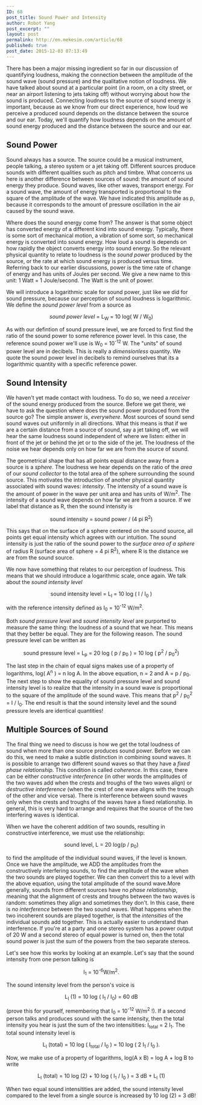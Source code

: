 ```yaml
---
ID: 68
post_title: Sound Power and Intensity
author: Robot Yang
post_excerpt: ""
layout: post
permalink: http://en.mekesim.com/article/68
published: true
post_date: 2015-12-03 07:13:49
---
```

There has been a major missing ingredient so far in our discussion of quantifying loudness, making the connection between the amplitude of the sound wave (sound pressure) and the qualitative notion of loudness. We have talked about sound at a particular point (in a room, on a city street, or near an airport listening to jets taking off) without worrying about how the sound is produced. Connecting loudness to the source of sound energy is important, because as we know from our direct experience, how loud we perceive a produced sound depends on the distance between the source and our ear. Today, we'll quantify how loudness depends on the amount of sound energy produced and the distance between the source and our ear.
<h2>Sound Power</h2>
Sound always has a source. The source could be a musical instrument, people talking, a stereo system or a jet taking off. Different sources produce sounds with different qualities such as pitch and timbre. What concerns us here is another difference between sources of sound: the amount of sound energy they produce. Sound waves, like other waves, transport energy. For a sound wave, the amount of energy transported is proportional to the square of the amplitude of the wave. We have indicated this amplitude as p, because it corresponds to the amount of pressure oscillation in the air caused by the sound wave.

Where does the sound energy come from? The answer is that some object has converted energy of a different kind into sound energy. Typically, there is some sort of mechanical motion, a vibration of some sort, so mechanical energy is converted into sound energy. How loud a sound is depends on how rapidly the object converts energy into sound energy. So the relevant physical quantity to relate to loudness is the <i>sound power</i> produced by the source, or the rate at which sound energy is produced versus time. Referring back to our earlier discussions, power is the time rate of change of energy and has units of Joules per second. We give a new name to this unit: 1 Watt = 1 Joule/second. The Watt is the unit of power.

We will introduce a logarithmic scale for sound power, just like we did for sound pressure, because our perception of sound loudness is logarithmic. We define the <i>sound power level</i> from a source as
<p align="CENTER"><i>sound power level</i> = L<sub>W</sub> = 10 log( W / W<sub>0</sub>)</p>
As with our defintion of sound pressure level, we are forced to first find the ratio of the sound power to some reference power level. In this case, the reference sound power we'll use is W<sub>0</sub> = 10<sup>-12</sup> W. The "units" of sound power level are in decibels. This is really a <i>dimensionless</i> quantity. We quote the sound power level in decibels to remind ourselves that its a logarithmic quantity with a specific reference power.
<h2><a name="Intensity"></a>Sound Intensity</h2>
We haven't yet made contact with loudness. To do so, we need a <i>receiver</i> of the sound energy produced from the source. Before we get there, we have to ask the question where does the sound power produced from the source go? The simple answer is, <i>everywhere</i>. Most sources of sound send sound waves out uniformly in all directions. What this means is that if we are a certain distance from a source of sound, say a jet taking off, we will hear the same loudness sound independent of where we listen: either in front of the jet or behind the jet or to the side of the jet. The loudness of the noise we hear depends only on how far we are from the source of sound.

The geometrical shape that has all points equal distance away from a source is a <i>sphere</i>. The loudness we hear depends on the ratio of the <i>area</i> of our <i>sound collector</i> to the total area of the sphere surrounding the sound source. This motivates the introduction of another physical quantity associated with sound waves: <i>intensity</i>. The intensity of a sound wave is the amount of power in the wave per unit area and has units of W/m<sup>2</sup>. The intensity of a sound wave depends on how far we are from a source. If we label that distance as R, then the sound intensity is
<p align="CENTER">sound intensity = sound power / (4 pi R<sup>2</sup>)</p>
This says that on the surface of a sphere centered on the sound source, all points get equal intensity which agrees with our intuition. The sound intensity is just the ratio of the sound power to the <i>surface area of a sphere</i> of radius R (surface area of sphere = 4 pi R<sup>2</sup>), where R is the distance we are from the sound source.

We now have something that relates to our perception of loudness. This means that we should introduce a logarithmic scale, once again. We talk about the <i>sound intensity level</i>
<p align="CENTER">sound intensity level = L<sub>I</sub> = 10 log ( I / I<sub>0</sub> )</p>
with the reference intensity defined as I<sub>0</sub> = 10<sup>-12</sup> W/m<sup>2</sup>.

Both <i>sound pressure level</i> and <i>sound intensity level</i> are purported to measure the same thing: the loudness of a sound that we hear. This means that they better be equal. They are for the following reason. The sound pressure level can be written as
<p align="CENTER">sound pressure level = L<sub>p</sub> = 20 log ( p / p<sub>0</sub> ) = 10 log ( p<sup>2</sup> / p<sub>0</sub><sup>2</sup>)</p>
The last step in the chain of equal signs makes use of a property of logarithms, log( A<sup>n</sup> ) = n log A. In the above equation, n = 2 and A = p / p<sub>0</sub>. The next step to show the equality of sound pressure level and sound intensity level is to realize that the intensity in a sound wave is proportional to the square of the amplitude of the sound wave. This means that p<sup>2</sup> / p<sub>0</sub><sup>2</sup> = I / I<sub>0</sub>. The end result is that the sound intensity level and the sound pressure levels are identical quantities!
<h2>Multiple Sources of Sound</h2>
The final thing we need to discuss is how we get the total loudness of sound when more than one source produces sound power. Before we can do this, we need to make a subtle distinction in combining sound waves. It is possible to arrange two different sound waves so that they have a <i>fixed phase relationship</i>. This condition is called <i>coherence</i>. In this case, there can be either <i>constructive interference</i> (in other words the amplitudes of the two waves add when the crests and troughs of the two waves align) or <i>destructive interference</i> (when the crest of one wave aligns with the trough of the other and vice versa). There is interference between sound waves only when the crests and troughs of the waves have a fixed relationship. In general, this is very hard to arrange and requires that the source of the two interfering waves is identical.

When we have the coherent addition of two sounds, resulting in constructive interference, we must use the relationship:
<p align="CENTER">sound level, L = 20 log(p / p<sub>0</sub>)</p>

to find the amplitude of the individual sound waves, if the level is known. Once we have the amplitude, we ADD the amplitudes from the constructively interfering sounds, to find the amplitude of the wave when the two sounds are played together. We can then convert this to a level with the above equation, using the total amplitude of the sound wave.More generally, sounds from different sources have no <i>phase relationship</i>, meaning that the alignment of crests and troughs between the two waves is random: sometimes they align and sometimes they don't. In this case, there is <i>no interference</i> between the two sound waves. What happens when the two incoherent sounds are played together, is that the <i>intensities</i> of the individual sounds add together. This is actually easier to understand than interference. If you're at a party and one stereo system has a power output of 20 W and a second stereo of equal power is turned on, then the total sound power is just the sum of the powers from the two separate stereos.

Let's see how this works by looking at an example. Let's say that the sound intensity from one person talking is
<p align="CENTER">I<sub>1</sub> = 10<sup>-6</sup>W/m<sup>2</sup>.</p>

The sound intensity level from the person's voice is
<p align="CENTER">L<sub>I</sub> (1) = 10 log ( I<sub>1</sub> / I<sub>0</sub>) = 60 dB</p>

(prove this for yourself, remembering that I<sub>0</sub> = 10<sup>-12</sup> W/m<sup>2</sup> !). If a second person talks and produces sound with the same intensity, then the total intensity you hear is just the sum of the two intensitities: I<sub>total</sub> = 2 I<sub>1</sub>. The total sound intensity level is
<p align="CENTER">L<sub>I</sub> (total) = 10 log ( I<sub>total</sub> / I<sub>0</sub> ) = 10 log ( 2 I<sub>1</sub> / I<sub>0</sub> ).</p>
Now, we make use of a property of logarithms, log(A x B) = log A + log B to write
<p align="CENTER">L<sub>I</sub> (total) = 10 log (2) + 10 log ( I<sub>1</sub> / I<sub>0</sub> ) = 3 dB + L<sub>I</sub> (1)</p>
When two equal sound intensitities are added, the sound intensity level compared to the level from a single source is increased by 10 log (2) = 3 dB!